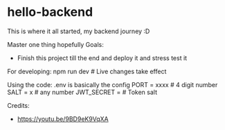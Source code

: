 # hello-backend
This is where it all started, my backend journey :D

Master one thing hopefully
Goals:
-  Finish this project till the end and deploy it and stress test it

For developing:
npm run dev # Live changes take effect

Using the code:
.env is basically the config 
PORT = xxxx # 4 digit number
SALT = x # any number
JWT_SECRET = # Token salt

Credits:
- https://youtu.be/9BD9eK9VqXA 
